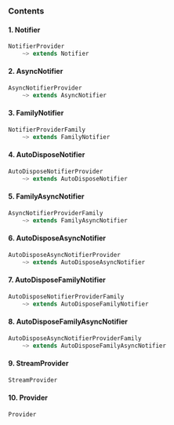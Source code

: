 ### Contents

#### 1. Notifier

```dart
NotifierProvider
    ~> extends Notifier
```

#### 2. AsyncNotifier

```dart
AsyncNotifierProvider
    ~> extends AsyncNotifier
```

#### 3. FamilyNotifier

```dart
NotifierProviderFamily
    ~> extends FamilyNotifier
```

#### 4. AutoDisposeNotifier

```dart
AutoDisposeNotifierProvider
    ~> extends AutoDisposeNotifier
```

#### 5. FamilyAsyncNotifier

```dart
AsyncNotifierProviderFamily
    ~> extends FamilyAsyncNotifier
```

#### 6. AutoDisposeAsyncNotifier

```dart
AutoDisposeAsyncNotifierProvider
    ~> extends AutoDisposeAsyncNotifier
```

#### 7. AutoDisposeFamilyNotifier

```dart
AutoDisposeNotifierProviderFamily
    ~> extends AutoDisposeFamilyNotifier
```

#### 8. AutoDisposeFamilyAsyncNotifier

```dart
AutoDisposeAsyncNotifierProviderFamily
    ~> extends AutoDisposeFamilyAsyncNotifier
```

#### 9. StreamProvider

```dart
StreamProvider
```

#### 10. Provider

```dart
Provider
```
